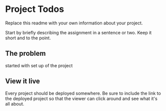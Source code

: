 # Project Todos

Replace this readme with your own information about your project.

Start by briefly describing the assignment in a sentence or two. Keep it short and to the point.

## The problem

started with set up of the project

## View it live

Every project should be deployed somewhere. Be sure to include the link to the deployed project so that the viewer can click around and see what it's all about.
